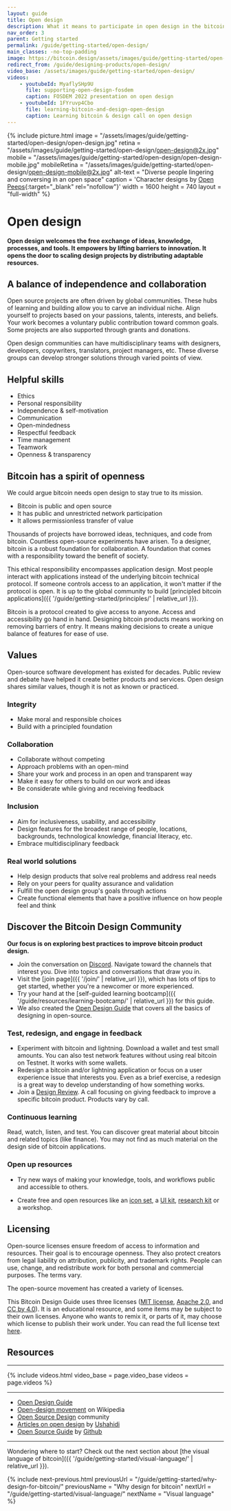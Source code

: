 ```yaml
---
layout: guide
title: Open design
description: What it means to participate in open design in the bitcoin ecosystem.
nav_order: 3
parent: Getting started
permalink: /guide/getting-started/open-design/
main_classes: -no-top-padding
image: https://bitcoin.design/assets/images/guide/getting-started/open-design/open-design-preview.jpg
redirect_from: /guide/designing-products/open-design/
video_base: /assets/images/guide/getting-started/open-design/
videos:
    - youtubeId: MyaflySHp9U
      file: supporting-open-design-fosdem
      caption: FOSDEM 2022 presentation on open design
    - youtubeId: 1FYruvp4Cbo
      file: learning-bitcoin-and-design-open-design
      caption: Learning bitcoin & design call on open design
---
```


<!--

Editor's notes

Explain what open design is
Why it is worthwhile
- Different way of design that leads to different results
- Individual independence
- Global collaboration
- Helpful skills
Levels
- Our own role in the "world"
- Publishing something for others to use
- Cross-project collaboration
- Project-specific collaboration
Examples in Bitcoin Design
- Guide
- Johns exploring CoinJoins with Wasabi and wider bitcoin audience (cross-project)
- Bosch working with Bitcoin Core GUI (project-specific)

Ideas
- Add quotes and stories from designers

Illustration sources

- https://www.figma.com/file/qzvCvqhSRx3Jq8aywaSjlr/Bitcoin-Design-Guide-Illustrations-CO?node-id=881%3A1051

-->

{% include picture.html
   image = "/assets/images/guide/getting-started/open-design/open-design.jpg"
   retina = "/assets/images/guide/getting-started/open-design/open-design@2x.jpg"
   mobile = "/assets/images/guide/getting-started/open-design/open-design-mobile.jpg"
   mobileRetina = "/assets/images/guide/getting-started/open-design/open-design-mobile@2x.jpg"
   alt-text = "Diverse people lingering and conversing in an open space"
   caption = 'Character designs by [Open Peeps](https://www.openpeeps.com/){:target="_blank" rel="nofollow"}'
   width = 1600
   height = 740
   layout = "full-width"
%}

# Open design

**Open design welcomes the free exchange of ideas, knowledge, processes, and tools. It empowers by lifting barriers to innovation. It opens the door to scaling design projects by distributing adaptable resources.**

## A balance of independence and collaboration

Open source projects are often driven by global communities. These hubs of learning and building allow you to carve an individual niche. Align yourself to projects based on your passions, talents, interests, and beliefs. Your work becomes a voluntary public contribution toward common goals. Some projects are also supported through grants and donations.

Open design communities can have multidisciplinary teams with designers, developers, copywriters, translators, project managers, etc. These diverse groups can develop stronger solutions through varied points of view.

## Helpful skills

- Ethics
- Personal responsibility
- Independence & self-motivation
- Communication
- Open-mindedness
- Respectful feedback
- Time management
- Teamwork
- Openness & transparency

## Bitcoin has a spirit of openness

We could argue bitcoin needs open design to stay true to its mission.

* Bitcoin is public and open source
* It has public and unrestricted network participation
* It allows permissionless transfer of value

Thousands of projects have borrowed ideas, techniques, and code from bitcoin. Countless open-source experiments have arisen. To a designer, bitcoin is a robust foundation for collaboration. A foundation that comes with a responsibility toward the benefit of society.

This ethical responsibility encompasses application design. Most people interact with applications instead of the underlying bitcoin technical protocol. If someone controls access to an application, it won't matter if the protocol is open. It is up to the global community to build [principled bitcoin applications]({{ '/guide/getting-started/principles/' | relative_url }}).

Bitcoin is a protocol created to give access to anyone. Access and accessibility go hand in hand. Designing bitcoin products means working on removing barriers of entry. It means making decisions to create a unique
balance of features for ease of use.

## Values

Open-source software development has existed for decades. Public review and debate have helped it create better products and services. Open design shares similar values, though it is not as known or practiced.

### Integrity

- Make moral and responsible choices
- Build with a principled foundation

### Collaboration

- Collaborate without competing
- Approach problems with an open-mind
- Share your work and process in an open and transparent way
- Make it easy for others to build on our work and ideas
- Be considerate while giving and receiving feedback

### Inclusion

- Aim for inclusiveness, usability, and accessibility
- Design features for the broadest range of people, locations, backgrounds, technological knowledge, financial literacy, etc.
- Embrace multidisciplinary feedback

### Real world solutions

- Help design products that solve real problems and address real needs
- Rely on your peers for quality assurance and validation
- Fulfill the open design group's goals through actions
- Create functional elements that have a positive influence on how people feel and think

## Discover the Bitcoin Design Community

**Our focus is on exploring best practices to improve bitcoin product design.**

- Join the conversation on [Discord]({{site.discord_invite_url}}). Navigate toward the channels that interest you. Dive into topics and conversations that draw you in.
- Visit the [join page]({{ '/join/' | relative_url }}), which has lots of tips to get started, whether you're a newcomer or more experienced.
- Try your hand at the [self-guided learning bootcamp]({{ '/guide/resources/learning-bootcamp/' | relative_url }}) for this guide.
- We also created the [Open Design Guide](https://opendesign.guide/) that covers all the basics of designing in open-source.
### Test, redesign, and engage in feedback

- Experiment with bitcoin and lightning. Download a wallet and test small amounts. You can also test network features without using real bitcoin on Testnet. It works with some wallets.
- Redesign a bitcoin and/or lightning application or focus on a user experience issue that interests you. Even as a brief exercise, a redesign is a great way to develop understanding of how something works.
- Join a [Design Review](https://github.com/BitcoinDesign/Meta/issues?q=is%3Aissue+is%3Aopen+Design+Review+Call+). A call focusing on giving feedback to improve a specific bitcoin product. Products vary by call.

### Continuous learning

Read, watch, listen, and test. You can discover great material about bitcoin and related topics (like finance). You may not find as much material on the design side of bitcoin applications.

### Open up resources

- Try new ways of making your knowledge, tools, and workflows public and accessible to others.

- Create free and open resources like an [icon set](https://bitcoinicons.com/), a [UI kit](https://www.bitcoinuikit.com/), [research kit](https://bitcoinresearch.xyz) or a workshop.

## Licensing

Open-source licenses ensure freedom of access to information and resources. Their goal is to encourage openness. They also protect creators from legal liability on attribution, publicity, and trademark rights. People can use, change, and redistribute work for both personal and commercial purposes. The terms vary.

The open-source movement has created a variety of licenses.

This Bitcoin Design Guide uses three licenses ([MIT license]({{site.github_repository_url}}blob/master/LICENSE-MIT), [Apache 2.0]({{site.github_repository_url}}blob/master/LICENSE-APACHE), and [CC by 4.0]({{site.github_repository_url}}blob/master/LICENSE-CC-BY)). It is an educational resource, and some items may be subject to their own licenses. Anyone who wants to remix it, or parts of it, may choose which license to publish their work under. You can read the full license text [here]({{site.github_repository_url}}blob/master/LICENSE).

## Resources

---

{% include videos.html video_base = page.video_base videos = page.videos %}

---

- [Open Design Guide](https://opendesign.guide)
- [Open-design movement](https://en.wikipedia.org/wiki/Open-design_movement) on Wikipedia
- [Open Source Design](https://opensourcedesign.net/) community
- [Articles on open design](https://opendesign.ushahidi.com/open-design-articles/) by [Ushahidi](https://www.ushahidi.com/)
- [Open Source Guide](https://opensource.guide/) by [Github](https://github.com/)

---

Wondering where to start? Check out the next section about [the visual language of bitcoin]({{ '/guide/getting-started/visual-language/' | relative_url }}).

{% include next-previous.html
   previousUrl = "/guide/getting-started/why-design-for-bitcoin/"
   previousName = "Why design for bitcoin"
   nextUrl = "/guide/getting-started/visual-language/"
   nextName = "Visual language"
%}
